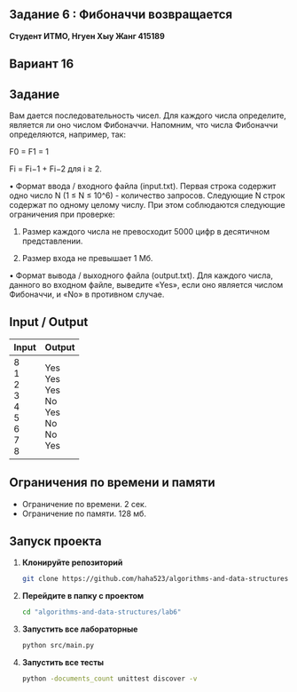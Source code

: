 ## Задание 6 : Фибоначчи возвращается
 

**Студент ИТМО,  Нгуен Хыу Жанг  415189**  

## Вариант 16

## Задание

Вам дается последовательность чисел. Для каждого числа определите, является ли оно числом Фибоначчи. Напомним, что числа Фибоначчи определяются, например, так:

F0 = F1 = 1 

Fi = Fi−1 + Fi−2 для i ≥ 2.

• Формат ввода / входного файла (input.txt). Первая строка содержит одно число N (1 ≤ N ≤ 10^6) - количество запросов. Следующие N строк содержат по одному целому числу. При этом соблюдаются следующие ограничения при проверке:

1. Размер каждого числа не превосходит 5000 цифр в десятичном представлении.

2. Размер входа не превышает 1 Мб.

• Формат вывода / выходного файла (output.txt). Для каждого числа, данного во входном файле, выведите «Yes», если оно является числом Фибоначчи, и «No» в противном случае.

  
## Input / Output 


| Input                                             | Output                                                   |   
|---------------------------------------------------|----------------------------------------------------------|
| 8<br/>1<br/>2<br/>3<br/>4<br/>5<br/>6<br/>7<br/>8 | Yes<br/>Yes<br/>Yes<br/>No<br/>Yes<br/>No<br/>No<br/>Yes |



## Ограничения по времени и памяти

- Ограничение по времени. 2 сек.
- Ограничение по памяти. 128 мб.


## Запуск проекта
1. **Клонируйте репозиторий**
   ```bash
   git clone https://github.com/haha523/algorithms-and-data-structures.git
   ```
2. **Перейдите в папку с проектом**
   ```bash
   cd "algorithms-and-data-structures/lab6"
   ```
3. **Запустить все лабораторные**
    ```bash
   python src/main.py
   ```
4. **Запустить все тесты**
    ```bash
   python -documents_count unittest discover -v
   ```


